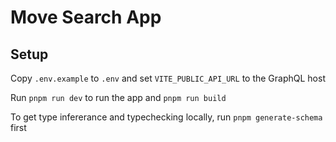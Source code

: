 # Move Search App

## Setup

Copy `.env.example` to `.env` and set `VITE_PUBLIC_API_URL` to the GraphQL host

Run `pnpm run dev` to run the app and `pnpm run build`

To get type infererance and typechecking locally, run `pnpm generate-schema` first

##
